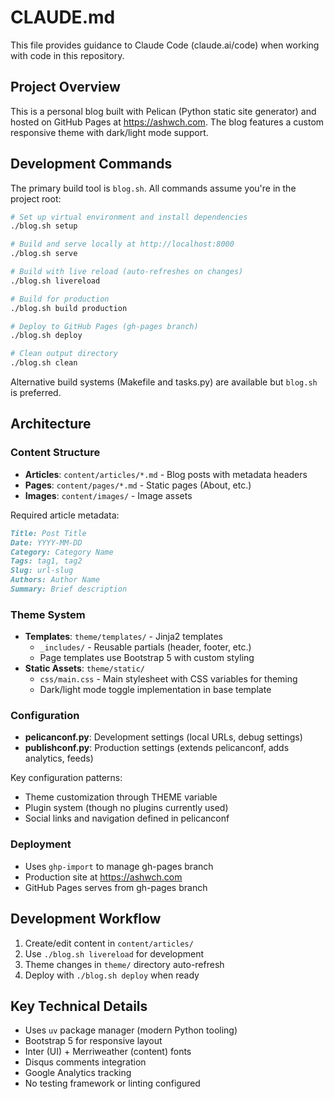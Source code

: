 # CLAUDE.md

This file provides guidance to Claude Code (claude.ai/code) when working with code in this repository.

## Project Overview

This is a personal blog built with Pelican (Python static site generator) and hosted on GitHub Pages at https://ashwch.com. The blog features a custom responsive theme with dark/light mode support.

## Development Commands

The primary build tool is `blog.sh`. All commands assume you're in the project root:

```bash
# Set up virtual environment and install dependencies
./blog.sh setup

# Build and serve locally at http://localhost:8000
./blog.sh serve

# Build with live reload (auto-refreshes on changes)
./blog.sh livereload

# Build for production
./blog.sh build production

# Deploy to GitHub Pages (gh-pages branch)
./blog.sh deploy

# Clean output directory
./blog.sh clean
```

Alternative build systems (Makefile and tasks.py) are available but `blog.sh` is preferred.

## Architecture

### Content Structure
- **Articles**: `content/articles/*.md` - Blog posts with metadata headers
- **Pages**: `content/pages/*.md` - Static pages (About, etc.)
- **Images**: `content/images/` - Image assets

Required article metadata:
```markdown
Title: Post Title
Date: YYYY-MM-DD
Category: Category Name
Tags: tag1, tag2
Slug: url-slug
Authors: Author Name
Summary: Brief description
```

### Theme System
- **Templates**: `theme/templates/` - Jinja2 templates
  - `_includes/` - Reusable partials (header, footer, etc.)
  - Page templates use Bootstrap 5 with custom styling
- **Static Assets**: `theme/static/`
  - `css/main.css` - Main stylesheet with CSS variables for theming
  - Dark/light mode toggle implementation in base template

### Configuration
- **pelicanconf.py**: Development settings (local URLs, debug settings)
- **publishconf.py**: Production settings (extends pelicanconf, adds analytics, feeds)

Key configuration patterns:
- Theme customization through THEME variable
- Plugin system (though no plugins currently used)
- Social links and navigation defined in pelicanconf

### Deployment
- Uses `ghp-import` to manage gh-pages branch
- Production site at https://ashwch.com
- GitHub Pages serves from gh-pages branch

## Development Workflow

1. Create/edit content in `content/articles/`
2. Use `./blog.sh livereload` for development
3. Theme changes in `theme/` directory auto-refresh
4. Deploy with `./blog.sh deploy` when ready

## Key Technical Details

- Uses `uv` package manager (modern Python tooling)
- Bootstrap 5 for responsive layout
- Inter (UI) + Merriweather (content) fonts
- Disqus comments integration
- Google Analytics tracking
- No testing framework or linting configured